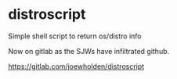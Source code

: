 distroscript
============

Simple shell script to return os/distro info

Now on gitlab as the SJWs have infiltrated github.

https://gitlab.com/joewholden/distroscript
